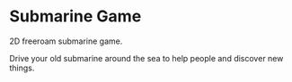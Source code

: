 # Submarine Game

2D freeroam submarine game.

Drive your old submarine around the sea to help people and discover new things.
